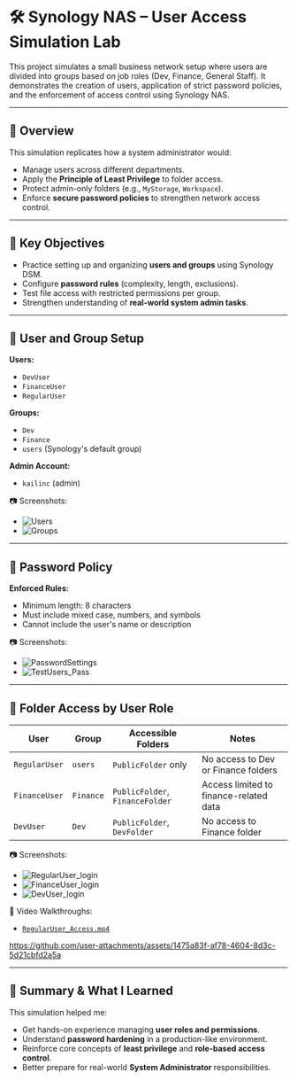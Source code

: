 # 🛠️ Synology NAS – User Access Simulation Lab

This project simulates a small business network setup where users are divided into groups based on job roles (Dev, Finance, General Staff). It demonstrates the creation of users, application of strict password policies, and the enforcement of access control using Synology NAS.

---

## 📌 Overview

This simulation replicates how a system administrator would:
- Manage users across different departments.
- Apply the **Principle of Least Privilege** to folder access.
- Protect admin-only folders (e.g., `MyStorage`, `Workspace`).
- Enforce **secure password policies** to strengthen network access control.

---

## 🎯 Key Objectives

- Practice setting up and organizing **users and groups** using Synology DSM.
- Configure **password rules** (complexity, length, exclusions).
- Test file access with restricted permissions per group.
- Strengthen understanding of **real-world system admin tasks**.

---

## 👤 User and Group Setup

**Users:**
- `DevUser`
- `FinanceUser`
- `RegularUser`

**Groups:**
- `Dev`
- `Finance`
- `users` (Synology's default group)

**Admin Account:**
- `kailinc` (admin)

📷 Screenshots:
- ![Users](./screenshots/Users.png)
- ![Groups](./screenshots/Groups.png)

---

## 🔐 Password Policy

**Enforced Rules:**
- Minimum length: 8 characters
- Must include mixed case, numbers, and symbols
- Cannot include the user's name or description

📷 Screenshots:
- ![PasswordSettings](./screenshots/PasswordSettings.png)
- ![TestUsers_Pass](./screenshots/TestUsers_Pass.png)

---

## 📁 Folder Access by User Role

| User          | Group     | Accessible Folders             | Notes                                |
|---------------|-----------|--------------------------------|----------------------------------------|
| `RegularUser` | `users`   | `PublicFolder` only            | No access to Dev or Finance folders   |
| `FinanceUser` | `Finance` | `PublicFolder`, `FinanceFolder`| Access limited to finance-related data|
| `DevUser`     | `Dev`     | `PublicFolder`, `DevFolder`    | No access to Finance folder           |

📷 Screenshots:
- ![RegularUser_login](./screenshots/RegularUser_login.png)
- ![FinanceUser_login](./screenshots/FinanceUser_login.png)
- ![DevUser_login](./screenshots/DevUser_login.png)

🎥 Video Walkthroughs:
- [`RegularUser_Access.mp4`](./video/RegularUser_Access.mp4)



https://github.com/user-attachments/assets/1475a83f-af78-4604-8d3c-5d21cbfd2a5a


---

## 🧠 Summary & What I Learned

This simulation helped me:
- Get hands-on experience managing **user roles and permissions**.
- Understand **password hardening** in a production-like environment.
- Reinforce core concepts of **least privilege** and **role-based access control**.
- Better prepare for real-world **System Administrator** responsibilities.
